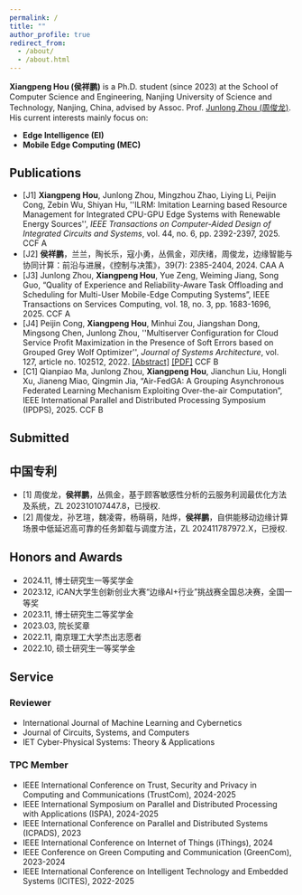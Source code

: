 ```yaml
---
permalink: /
title: ""
author_profile: true
redirect_from: 
  - /about/
  - /about.html
---
```

<link rel="stylesheet" href="/assets/css/collapse.css">

**Xiangpeng Hou (侯祥鹏)** is a Ph.D. student (since 2023) at the School of Computer Science and Engineering, Nanjing University of Science and Technology, Nanjing, China, advised by Assoc. Prof. [Junlong Zhou (周俊龙)](http://junlongzhou.team/index.html). His current interests mainly focus on:


+ **Edge Intelligence (EI)**
+ **Mobile Edge Computing (MEC)**

## Publications
+ [J1] **Xiangpeng Hou**, Junlong Zhou, Mingzhou Zhao, Liying Li, Peijin Cong, Zebin Wu, Shiyan Hu, ''ILRM: Imitation Learning based Resource Management for Integrated CPU-GPU Edge Systems with Renewable Energy Sources'', *IEEE Transactions on Computer-Aided Design of Integrated Circuits and Systems*, vol. 44, no. 6, pp. 2392-2397, 2025. <span class="tag tag-ccf">CCF A</span>
+ [J2] **侯祥鹏**，兰兰，陶长乐，寇小勇，丛佩金，邓庆绪，周俊龙，边缘智能与协同计算：前沿与进展，《控制与决策》，39(7): 2385-2404, 2024. <span class="tag tag-ccf">CAA A</span>
+ [J3] Junlong Zhou, **Xiangpeng Hou**, Yue Zeng, Weiming Jiang, Song Guo, “Quality of Experience and Reliability-Aware Task Offloading and Scheduling for Multi-User Mobile-Edge Computing Systems”, IEEE Transactions on Services Computing, vol. 18, no. 3, pp. 1683-1696, 2025. <span class="tag tag-ccf">CCF A</span>
+ [J4] Peijin Cong, **Xiangpeng Hou**, Minhui Zou, Jiangshan Dong, Mingsong Chen, Junlong Zhou, ''Multiserver Configuration for Cloud Service Profit Maximization in the Presence of Soft Errors based on Grouped Grey Wolf Optimizer'', *Journal of Systems Architecture*, vol. 127, article no. 102512, 2022. [[Abstract]](https://www.sciencedirect.com/science/article/pii/S1383762122000820) [[PDF]](../attachment/J1_Cong2022JSA.pdf) <span class="tag tag-ccf">CCF B</span>
+ [C1] Qianpiao Ma, Junlong Zhou, **Xiangpeng Hou**, Jianchun Liu, Hongli Xu, Jianeng Miao, Qingmin Jia, “Air-FedGA: A Grouping Asynchronous Federated Learning Mechanism Exploiting Over-the-air Computation”, IEEE International Parallel and Distributed Processing Symposium (IPDPS), 2025. <span class="tag tag-ccf">CCF B</span>

## Submitted



## 中国专利
+ [1] 周俊龙，**侯祥鹏**，丛佩金，基于顾客敏感性分析的云服务利润最优化方法及系统，ZL 202310107447.8，已授权.
+ [2] 周俊龙，孙艺瑄，魏凌霄，杨萌萌，陆烨，**侯祥鹏**，自供能移动边缘计算场景中低延迟高可靠的任务卸载与调度方法，ZL 202411787972.X，已授权.


## Honors and Awards
+ 2024.11, 博士研究生一等奖学金
+ 2023.12, iCAN大学生创新创业大赛“边缘AI+行业”挑战赛全国总决赛，全国一等奖
+ 2023.11, 博士研究生二等奖学金
+ 2023.03, 院长奖章
+ 2022.11, 南京理工大学杰出志愿者
+ 2022.10, 硕士研究生一等奖学金



## Service

### Reviewer
+ International Journal of Machine Learning and Cybernetics
+ Journal of Circuits, Systems, and Computers
+ IET Cyber-Physical Systems: Theory & Applications

### TPC Member
+ IEEE International Conference on Trust, Security and Privacy in Computing and Communications (TrustCom), 2024-2025
+ IEEE International Symposium on Parallel and Distributed Processing with Applications (ISPA), 2024-2025
+ IEEE International Conference on Parallel and Distributed Systems (ICPADS), 2023
+ IEEE International Conference on Internet of Things (iThings), 2024
+ IEEE Conference on Green Computing and Communication (GreenCom), 2023-2024
+ IEEE International Conference on Intelligent Technology and Embedded Systems (ICITES), 2022-2025








